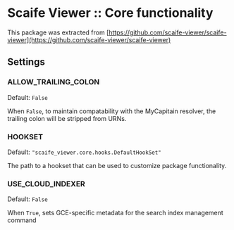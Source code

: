 # Scaife Viewer :: Core functionality

This package was extracted from
[https://github.com/scaife-viewer/scaife-viewer](https://github.com/scaife-viewer/scaife-viewer)

## Settings

### ALLOW_TRAILING_COLON

Default: `False`

When `False`, to maintain compatability with the MyCapitain resolver,
the trailing colon will be stripped from URNs.

### HOOKSET

Default: `"scaife_viewer.core.hooks.DefaultHookSet"`

The path to a hookset that can be used to customize package functionality.


### USE_CLOUD_INDEXER

Default: `False`

When `True`, sets GCE-specific metadata for the search index management
command

